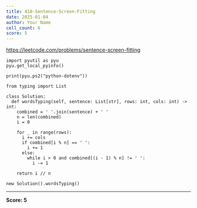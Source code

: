 ```yaml
---
title: 418-Sentence-Screen-Fitting
date: 2025-01-04
author: Your Name
cell_count: 6
score: 5
---
```


https://leetcode.com/problems/sentence-screen-fitting


```
import pyutil as pyu
pyu.get_local_pyinfo()
```


```
print(pyu.ps2("python-dotenv"))
```


```
from typing import List
```


```
class Solution:
  def wordsTyping(self, sentence: List[str], rows: int, cols: int) -> int:
    combined = ' '.join(sentence) + ' '
    n = len(combined)
    i = 0

    for _ in range(rows):
      i += cols
      if combined[i % n] == ' ':
        i += 1
      else:
        while i > 0 and combined[(i - 1) % n] != ' ':
          i -= 1

    return i // n
```


```
new Solution().wordsTyping()
```


---
**Score: 5**